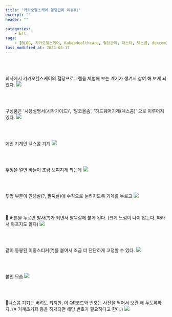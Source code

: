 ```yaml
---
title: "카카오헬스케어 혈당관리 리뷰01"
excerpt: ""
header: ""

categories:
    - ETC
tags:
    - [BLOG, 카카오헬스케어, KakaoHealthcare, 혈당관리, 파스타, 덱스콤, dexcom]
last_modified_at: 2024-03-17
---
```

<br><br>


회사에서 카카오헬스케어의 혈당프로그램을 체험해 보는 계기가 생겨서 참여 해 보게 되었다.
![](/upload/review/2403_kakaoHealthCare/day1/00.png)

<br><br>

구성품은 '사용설명서(시작가이드)', '알코올솜', '하드웨어기계(덱스콤)' 으로 이루어져 있다.
![](/upload/review/2403_kakaoHealthCare/day1/02.png)

<br><br>

메인 기계인 덱스콤 기계
![](/upload/review/2403_kakaoHealthCare/day1/03.png)

<br><br>

뚜껑을 열면 바늘이 조금 보여지게 되는데
![](/upload/review/2403_kakaoHealthCare/day1/05.png)

<br><br>

투명 부분이 안녕살(?, 팔뚝살)에 수직으로 눌려지도록 기계를 누르고
![](/upload/review/2403_kakaoHealthCare/day1/04.png)

<br><br>

버튼을 누르면 발사(?)가 되면서 팔뚝살에 붙게 된다.
(크게 느낌이 나지 않는다. 따라서 아프지도 않다)
![](/upload/review/2403_kakaoHealthCare/day1/08.png)

<br><br>

같이 동봉된 이중스티커(?)를 붙여서 조금 더 단단하게 고정할 수 있다.
![](/upload/review/2403_kakaoHealthCare/day1/06.png)

<br><br>

붙인 모습
![](/upload/review/2403_kakaoHealthCare/day1/09.png)

<br><br>

덱스콤 기기는 버려도 되지만, 이 QR코드와 번호는 사진을 찍어서 보관 해 두도록하자.
(※ 기계초기화 등을 하게되면 해당 번호가 필요하다고 한다.)
![](/upload/review/2403_kakaoHealthCare/day1/10.png)

<br>


<br><br>
